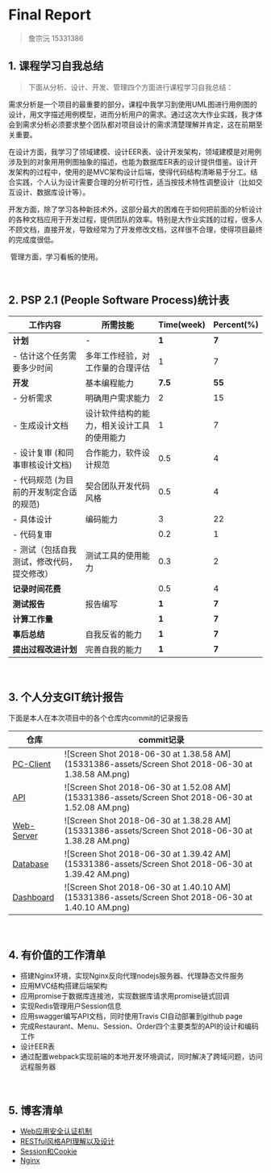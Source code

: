 # Final Report

> 詹宗沅 15331386

## 1. 课程学习自我总结

>  下面从分析、设计、开发、管理四个方面进行课程学习自我总结：

​	需求分析是一个项目的最重要的部分，课程中我学习到使用UML图进行用例图的设计，用文字描述用例模型，进而分析用户的需求。通过这次大作业实践，我才体会到需求分析必须要求整个团队都对项目设计的需求清楚理解并肯定，这在前期至关重要。

​	在设计方面，我学习了领域建模、设计EER表、设计开发架构，领域建模是对用例涉及到的对象用用例图抽象的描述，也能为数据库ER表的设计提供借鉴。设计开发架构的过程中，使用的是MVC架构设计后端，使得代码结构清晰易于分工。结合实践，个人认为设计需要合理的分析可行性，适当按技术特性调整设计（比如交互设计、数据库设计等）。

​	开发方面，除了学习各种新技术外，这部分最大的困难在于如何把前面的分析设计的各种文档应用于开发过程，提供团队的效率。特别是大作业实践的过程，很多人不顾文档，直接开发，导致经常为了开发修改文档，这样很不合理，使得项目最终的完成度很低。

​	管理方面，学习看板的使用。

<br>

## 2. PSP 2.1 (People Software Process)统计表

| 工作内容                                   | 所需技能                                   | Time(week) | Percent(%) |
| ------------------------------------------ | ------------------------------------------ | ---------- | ---------- |
| **计划**                                   | -                                          | **1**      | **7**      |
| - 估计这个任务需要多少时间                 | 多年工作经验，对工作量的合理评估           | 1          | 7          |
| **开发**                                   | 基本编程能力                               | **7.5**    | **55**     |
| - 分析需求                                 | 明确用户需求能力                           | 2          | 15         |
| - 生成设计文档                             | 设计软件结构的能力，相关设计工具的使用能力 | 1          | 7          |
| - 设计复审 (和同事审核设计文档)            | 合作能力，软件设计规范                     | 0.5        | 4          |
| - 代码规范 (为目前的开发制定合适的规范)    | 契合团队开发代码风格                       | 0.5        | 4          |
| - 具体设计                                 | 编码能力                                   | 3          | 22         |
| - 代码复审                                 |                                            | 0.2        | 1          |
| - 测试（包括自我测试，修改代码，提交修改） | 测试工具的使用能力                         | 0.3        | 2          |
| **记录时间花费**                           |                                            | 0.5        | 4          |
| **测试报告**                               | 报告编写                                   | **1**      | **7**      |
| **计算工作量**                             |                                            | **1**      | **7**      |
| **事后总结**                               | 自我反省的能力                             | **1**      | **7**      |
| **提出过程改进计划**                       | 完善自我的能力                             | **1**      | **7**      |

<br>

## 3. 个人分支GIT统计报告

下面是本人在本次项目中的各个仓库内commit的记录报告

| 仓库                                                      | commit记录                                                   |
| --------------------------------------------------------- | ------------------------------------------------------------ |
| [PC-Client](https://github.com/Zhidan-System/PC-Client)   | ![Screen Shot 2018-06-30 at 1.38.58 AM](15331386-assets/Screen Shot 2018-06-30 at 1.38.58 AM.png) |
| [API](https://github.com/Zhidan-System/API)               | ![Screen Shot 2018-06-30 at 1.52.08 AM](15331386-assets/Screen Shot 2018-06-30 at 1.52.08 AM.png) |
| [Web-Server](https://github.com/Zhidan-System/Web-Server) | ![Screen Shot 2018-06-30 at 1.38.28 AM](15331386-assets/Screen Shot 2018-06-30 at 1.38.28 AM.png) |
| [Database](https://github.com/Zhidan-System/Database)     | ![Screen Shot 2018-06-30 at 1.39.42 AM](15331386-assets/Screen Shot 2018-06-30 at 1.39.42 AM.png) |
| [Dashboard](https://github.com/Zhidan-System/Dashboard)   | ![Screen Shot 2018-06-30 at 1.40.10 AM](15331386-assets/Screen Shot 2018-06-30 at 1.40.10 AM.png) |

<br>

## 4. 有价值的工作清单

- 搭建Nginx环境，实现Nginx反向代理nodejs服务器、代理静态文件服务
- 应用MVC结构搭建后端架构
- 应用promise于数据库连接池，实现数据库请求用promise链式回调
- 实现Redis管理用户Session信息
- 应用swagger编写API文档，同时使用Travis CI自动部署到github page
- 完成Restaurant、Menu、Session、Order四个主要类型的API的设计和编码工作
- 设计EER表
- 通过配置webpack实现前端的本地开发环境调试，同时解决了跨域问题，访问远程服务器

<br>

## 5. 博客清单

- [Web应用安全认证机制](http://blog.zhanzy.xyz/2018/05/08/Web应用安全认证机制/)
- [RESTful风格API理解以及设计](http://blog.zhanzy.xyz/2018/05/08/RESTful风格API理解以及设计/)
- [Session和Cookie](http://blog.zhanzy.xyz/2018/05/01/Session和Cookie/)
- [Nginx](http://blog.zhanzy.xyz/2018/05/01/Nginx/)